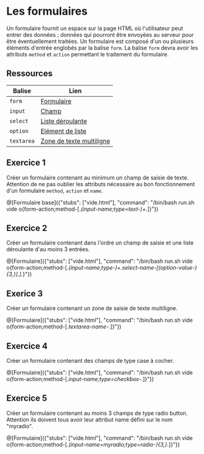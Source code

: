 # Les formulaires

Un formulaire fournit un espace sur la page HTML où l'utilisateur peut entrer des données ; données qui pourront être envoyées au serveur pour être éventuellement traitées. Un formulaire est composé d'un ou plusieurs éléments d'entrée englobés par la balise `form`. La balise `form` devra avoir les attributs `method` et `action` permettant le traitement du formulaire.

## Ressources

|Balise|Lien|
|------|----|
|`form`|[Formulaire](https://www.w3schools.com/tags/tag_form.asp)|
|`input`|[Champ](https://www.w3schools.com/tags/tag_input.asp)|
|`select`|[Liste déroulante](https://www.w3schools.com/tags/tag_select.asp)|
|`option`|[Elément de liste](https://www.w3schools.com/tags/tag_option.asp)|
|`textarea`|[Zone de texte multiligne](https://www.w3schools.com/tags/tag_option.asp)|

## Exercice 1

Créer un formulaire contenant au minimum un champ de saisie de texte. Attention de ne pas oublier les attributs nécessaire au bon fonctionnement d'un formulaire `method`, `action` et `name`.

@[Formulaire base]({"stubs": ["vide.html"], "command": "/bin/bash run.sh vide o{form-action;method-[.*(input-name;type=text-)+.*]}"})

## Exercice 2

Créer un formulaire contenant dans l'ordre un champ de saisie et une liste déroulante d'au moins 3 entrées.

@[Formulaire]({"stubs": ["vide.html"], "command": "/bin/bash run.sh vide o{form-action;method-[.*(input-name;type-)+.*select-name-[(option-value-){3,}].*].*}"})

## Exerice 3

Créer un formulaire contenant un zone de saisie de texte multiligne.

@[Formulaire]({"stubs": ["vide.html"], "command": "/bin/bash run.sh vide o{form-action;method-[.*textarea-name-.*]}"})

## Exercice 4

Créer un formulaire contenant des champs de type case à cocher.

@[Formulaire]({"stubs": ["vide.html"], "command": "/bin/bash run.sh vide o{form-action;method-[.*input-name;type=checkbox-.*]}"})

## Exercice 5

Créer un formulaire contenant au moins 3 champs de type radio button. Attention ils doivent tous avoir leur attribut name défini sur le nom "myradio".

@[Formulaire]({"stubs": ["vide.html"], "command": "/bin/bash run.sh vide o{form-action;method-[.*(input-name=myradio;type=radio-){3,}.*]}"})
